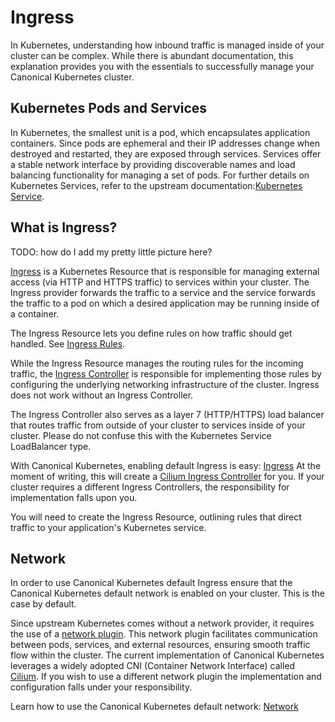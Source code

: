 # Ingress

In Kubernetes, understanding how inbound traffic is managed inside of your
cluster can be complex.
While there is abundant documentation, this explanation provides you with the essentials
to successfully manage your Canonical Kubernetes cluster.

## Kubernetes Pods and Services

In Kubernetes, the smallest unit is a pod, which encapsulates application containers.
Since pods are ephemeral and their IP addresses change when destroyed and restarted,
they are exposed through services.
Services offer a stable network interface by providing discoverable names and
load balancing functionality for managing a set of pods.
For further details on Kubernetes Services,
refer to the upstream documentation:[Kubernetes Service][Service].

## What is Ingress?

TODO: how do I add my pretty little picture here?

[Ingress][Ingress] is a Kubernetes Resource that is responsible for managing
external access (via HTTP and HTTPS traffic) to services within your cluster.
The Ingress provider forwards the traffic to a service and
the service forwards the traffic to a pod on which a desired application may
be running inside of a container.

The Ingress Resource lets you define rules on how traffic should get handled.
See [Ingress Rules][Ingress Rules].

While the Ingress Resource manages the routing rules for the incoming traffic,
the [Ingress Controller][Ingress Controller] is responsible for implementing
those rules by configuring the underlying networking infrastructure of the cluster.
Ingress does not work without an Ingress Controller.

The Ingress Controller also serves as a layer 7 (HTTP/HTTPS) load balancer
that routes traffic from outside of your cluster to services inside of your cluster.
Please do not confuse this with the Kubernetes Service LoadBalancer type.

With Canonical Kubernetes, enabling default Ingress is easy: [Ingress][Ingress]
At the moment of writing, this will create a
[Cilium Ingress Controller][Cilium Ingress Controller] for you.
If your cluster requires a different Ingress Controllers,
the responsibility for implementation falls upon you.

You will need to create the Ingress Resource,
outlining rules that direct traffic to your application's Kubernetes service.

## Network

In order to use Canonical Kubernetes default Ingress ensure that the
Canonical Kubernetes default network is enabled on your cluster.
This is the case by default.

Since upstream Kubernetes comes without a network provider,
it requires the use of a [network plugin][network plugin].
This network plugin facilitates communication between pods,
services, and external resources, ensuring smooth traffic flow within the cluster.
The current implementation of Canonical Kubernetes leverages a widely adopted
CNI (Container Network Interface) called [Cilium][Cilium].
If you wish to use a different network plugin
the implementation and configuration falls under your responsibility.

Learn how to use the Canonical Kubernetes default network: [Network][Network]

<!-- LINKS -->

[Ingress]: /snap/howto/networking/default-ingress
[Network]: /snap/howto/networking/default-network
[Cilium]: https://cilium.io/
[network plugin]: https://kubernetes.io/docs/concepts/extend-kubernetes/compute-storage-net/network-plugins/
[Service]: https://kubernetes.io/docs/concepts/services-networking/service/
[Ingress]: https://kubernetes.io/docs/concepts/services-networking/ingress/
[Ingress Rules]: https://kubernetes.io/docs/concepts/services-networking/ingress/#ingress-rules
[Ingress Controller]: https://kubernetes.io/docs/concepts/services-networking/ingress-controllers/
[Cilium Ingress Controller]: https://docs.cilium.io/en/stable/network/servicemesh/ingress/